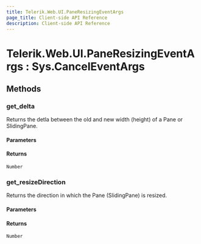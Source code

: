```yaml
---
title: Telerik.Web.UI.PaneResizingEventArgs
page_title: Client-side API Reference
description: Client-side API Reference
---
```


# Telerik.Web.UI.PaneResizingEventArgs : Sys.CancelEventArgs 

## Methods

### get_delta

Returns the detla between the old and new width (height) of a Pane or SlidingPane.

#### Parameters

#### Returns

`Number`

### get_resizeDirection

Returns the direction in which the Pane (SlidingPane) is resized.

#### Parameters

#### Returns

`Number`